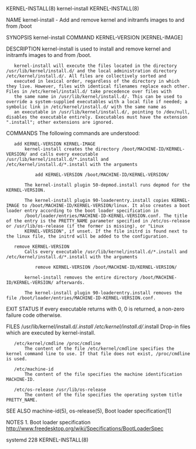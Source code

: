 KERNEL-INSTALL(8)                                                                               kernel-install                                                                              KERNEL-INSTALL(8)



NAME
       kernel-install - Add and remove kernel and initramfs images to and from /boot

SYNOPSIS
       kernel-install COMMAND KERNEL-VERSION [KERNEL-IMAGE]

DESCRIPTION
       kernel-install is used to install and remove kernel and initramfs images to and from /boot.

       kernel-install will execute the files located in the directory /usr/lib/kernel/install.d/ and the local administration directory /etc/kernel/install.d/. All files are collectively sorted and
       executed in lexical order, regardless of the directory in which they live. However, files with identical filenames replace each other. Files in /etc/kernel/install.d/ take precedence over files with
       the same name in /usr/lib/kernel/install.d/. This can be used to override a system-supplied executables with a local file if needed; a symbolic link in /etc/kernel/install.d/ with the same name as
       an executable in /usr/lib/kernel/install.d/, pointing to /dev/null, disables the executable entirely. Executables must have the extension ".install"; other extensions are ignored.

COMMANDS
       The following commands are understood:

       add KERNEL-VERSION KERNEL-IMAGE
           kernel-install creates the directory /boot/MACHINE-ID/KERNEL-VERSION/ and calls every executable /usr/lib/kernel/install.d/*.install and /etc/kernel/install.d/*.install with the arguments

               add KERNEL-VERSION /boot/MACHINE-ID/KERNEL-VERSION/

           The kernel-install plugin 50-depmod.install runs depmod for the KERNEL-VERSION.

           The kernel-install plugin 90-loaderentry.install copies KERNEL-IMAGE to /boot/MACHINE-ID/KERNEL-VERSION/linux. It also creates a boot loader entry according to the boot loader specification in
           /boot/loader/entries/MACHINE-ID-KERNEL-VERSION.conf. The title of the entry is the PRETTY_NAME parameter specified in /etc/os-release or /usr/lib/os-release (if the former is missing), or "Linux
           KERNEL-VERSION", if unset. If the file initrd is found next to the linux file, the initrd will be added to the configuration.

       remove KERNEL-VERSION
           Calls every executable /usr/lib/kernel/install.d/*.install and /etc/kernel/install.d/*.install with the arguments

               remove KERNEL-VERSION /boot/MACHINE-ID/KERNEL-VERSION/

           kernel-install removes the entire directory /boot/MACHINE-ID/KERNEL-VERSION/ afterwards.

           The kernel-install plugin 90-loaderentry.install removes the file /boot/loader/entries/MACHINE-ID-KERNEL-VERSION.conf.

EXIT STATUS
       If every executable returns with 0, 0 is returned, a non-zero failure code otherwise.

FILES
       /usr/lib/kernel/install.d/*.install /etc/kernel/install.d/*.install
           Drop-in files which are executed by kernel-install.

       /etc/kernel/cmdline /proc/cmdline
           The content of the file /etc/kernel/cmdline specifies the kernel command line to use. If that file does not exist, /proc/cmdline is used.

       /etc/machine-id
           The content of the file specifies the machine identification MACHINE-ID.

       /etc/os-release /usr/lib/os-release
           The content of the file specifies the operating system title PRETTY_NAME.

SEE ALSO
       machine-id(5), os-release(5), Boot loader specification[1]

NOTES
        1. Boot loader specification
           http://www.freedesktop.org/wiki/Specifications/BootLoaderSpec



systemd 228                                                                                                                                                                                 KERNEL-INSTALL(8)
